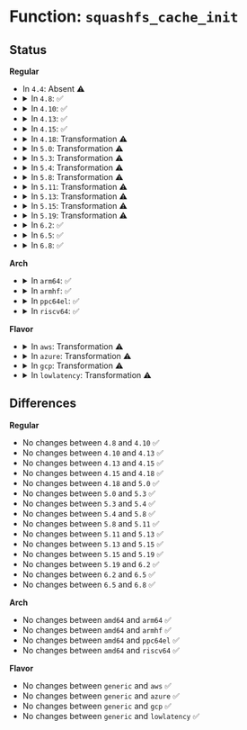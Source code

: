 # Function: <code>squashfs_cache_init</code>

## Status
<b>Regular</b>
<ul>
<li>
In <code>4.4</code>: Absent ⚠️
</li>
<li>
<details>
<summary>In <code>4.8</code>: ✅</summary>

```c
struct squashfs_cache *squashfs_cache_init(char *name, int entries, int block_size);
```

**Collision:** Unique Global

**Inline:** No

**Transformation:** False

**Instances:**

```
In fs/squashfs/cache.c (ffffffff81321740)
Location: fs/squashfs/cache.c:236
Inline: False
Direct callers:
  - fs/squashfs/super.c:squashfs_fill_super
  - fs/squashfs/super.c:squashfs_fill_super
  - fs/squashfs/super.c:squashfs_fill_super
```
**Symbols:**

```
ffffffff81321740-ffffffff8132198b: squashfs_cache_init (STB_GLOBAL)
```
</details>
</li>
<li>
<details>
<summary>In <code>4.10</code>: ✅</summary>

```c
struct squashfs_cache *squashfs_cache_init(char *name, int entries, int block_size);
```

**Collision:** Unique Global

**Inline:** No

**Transformation:** False

**Instances:**

```
In fs/squashfs/cache.c (ffffffff813375d0)
Location: fs/squashfs/cache.c:236
Inline: False
Direct callers:
  - fs/squashfs/super.c:squashfs_fill_super
  - fs/squashfs/super.c:squashfs_fill_super
  - fs/squashfs/super.c:squashfs_fill_super
```
**Symbols:**

```
ffffffff813375d0-ffffffff8133781b: squashfs_cache_init (STB_GLOBAL)
```
</details>
</li>
<li>
<details>
<summary>In <code>4.13</code>: ✅</summary>

```c
struct squashfs_cache *squashfs_cache_init(char *name, int entries, int block_size);
```

**Collision:** Unique Global

**Inline:** No

**Transformation:** False

**Instances:**

```
In fs/squashfs/cache.c (ffffffff8134c300)
Location: fs/squashfs/cache.c:236
Inline: False
Direct callers:
  - fs/squashfs/super.c:squashfs_fill_super
  - fs/squashfs/super.c:squashfs_fill_super
  - fs/squashfs/super.c:squashfs_fill_super
```
**Symbols:**

```
ffffffff8134c300-ffffffff8134c554: squashfs_cache_init (STB_GLOBAL)
```
</details>
</li>
<li>
<details>
<summary>In <code>4.15</code>: ✅</summary>

```c
struct squashfs_cache *squashfs_cache_init(char *name, int entries, int block_size);
```

**Collision:** Unique Global

**Inline:** No

**Transformation:** False

**Instances:**

```
In fs/squashfs/cache.c (ffffffff81370980)
Location: fs/squashfs/cache.c:236
Inline: False
Direct callers:
  - fs/squashfs/super.c:squashfs_fill_super
  - fs/squashfs/super.c:squashfs_fill_super
  - fs/squashfs/super.c:squashfs_fill_super
```
**Symbols:**

```
ffffffff81370980-ffffffff81370bd4: squashfs_cache_init (STB_GLOBAL)
```
</details>
</li>
<li>
<details>
<summary>In <code>4.18</code>: Transformation ⚠️</summary>

```c
struct squashfs_cache *squashfs_cache_init(char *name, int entries, int block_size);
```

**Collision:** Unique Global

**Inline:** No

**Transformation:** True

**Instances:**

```
In fs/squashfs/cache.c (0)
Location: fs/squashfs/cache.c:236
Inline: False
Direct callers:
  - fs/squashfs/super.c:squashfs_fill_super
  - fs/squashfs/super.c:squashfs_fill_super
  - fs/squashfs/super.c:squashfs_fill_super
```
**Symbols:**

```
ffffffff8139f6f3-ffffffff8139f728: squashfs_cache_init.cold.5 (STB_LOCAL)
ffffffff8139f1e0-ffffffff8139f3ec: squashfs_cache_init (STB_GLOBAL)
```
</details>
</li>
<li>
<details>
<summary>In <code>5.0</code>: Transformation ⚠️</summary>

```c
struct squashfs_cache *squashfs_cache_init(char *name, int entries, int block_size);
```

**Collision:** Unique Global

**Inline:** No

**Transformation:** True

**Instances:**

```
In fs/squashfs/cache.c (0)
Location: fs/squashfs/cache.c:236
Inline: False
Direct callers:
  - fs/squashfs/super.c:squashfs_fill_super
  - fs/squashfs/super.c:squashfs_fill_super
  - fs/squashfs/super.c:squashfs_fill_super
```
**Symbols:**

```
ffffffff813b8483-ffffffff813b84b8: squashfs_cache_init.cold.4 (STB_LOCAL)
ffffffff813b7f70-ffffffff813b817c: squashfs_cache_init (STB_GLOBAL)
```
</details>
</li>
<li>
<details>
<summary>In <code>5.3</code>: Transformation ⚠️</summary>

```c
struct squashfs_cache *squashfs_cache_init(char *name, int entries, int block_size);
```

**Collision:** Unique Global

**Inline:** No

**Transformation:** True

**Instances:**

```
In fs/squashfs/cache.c (0)
Location: fs/squashfs/cache.c:223
Inline: False
Direct callers:
  - fs/squashfs/super.c:squashfs_fill_super
  - fs/squashfs/super.c:squashfs_fill_super
  - fs/squashfs/super.c:squashfs_fill_super
```
**Symbols:**

```
ffffffff813e2c63-ffffffff813e2c98: squashfs_cache_init.cold (STB_LOCAL)
ffffffff813e2740-ffffffff813e294f: squashfs_cache_init (STB_GLOBAL)
```
</details>
</li>
<li>
<details>
<summary>In <code>5.4</code>: Transformation ⚠️</summary>

```c
struct squashfs_cache *squashfs_cache_init(char *name, int entries, int block_size);
```

**Collision:** Unique Global

**Inline:** No

**Transformation:** True

**Instances:**

```
In fs/squashfs/cache.c (0)
Location: fs/squashfs/cache.c:223
Inline: False
Direct callers:
  - fs/squashfs/super.c:squashfs_fill_super
  - fs/squashfs/super.c:squashfs_fill_super
  - fs/squashfs/super.c:squashfs_fill_super
```
**Symbols:**

```
ffffffff813fcc93-ffffffff813fccc8: squashfs_cache_init.cold (STB_LOCAL)
ffffffff813fc770-ffffffff813fc97f: squashfs_cache_init (STB_GLOBAL)
```
</details>
</li>
<li>
<details>
<summary>In <code>5.8</code>: Transformation ⚠️</summary>

```c
struct squashfs_cache *squashfs_cache_init(char *name, int entries, int block_size);
```

**Collision:** Unique Global

**Inline:** No

**Transformation:** True

**Instances:**

```
In fs/squashfs/cache.c (0)
Location: fs/squashfs/cache.c:223
Inline: False
Direct callers:
  - fs/squashfs/super.c:squashfs_fill_super
  - fs/squashfs/super.c:squashfs_fill_super
  - fs/squashfs/super.c:squashfs_fill_super
```
**Symbols:**

```
ffffffff8144a603-ffffffff8144a638: squashfs_cache_init.cold (STB_LOCAL)
ffffffff8144a0e0-ffffffff8144a2e7: squashfs_cache_init (STB_GLOBAL)
```
</details>
</li>
<li>
<details>
<summary>In <code>5.11</code>: Transformation ⚠️</summary>

```c
struct squashfs_cache *squashfs_cache_init(char *name, int entries, int block_size);
```

**Collision:** Unique Global

**Inline:** No

**Transformation:** True

**Instances:**

```
In fs/squashfs/cache.c (0)
Location: fs/squashfs/cache.c:223
Inline: False
Direct callers:
  - fs/squashfs/super.c:squashfs_fill_super
  - fs/squashfs/super.c:squashfs_fill_super
  - fs/squashfs/super.c:squashfs_fill_super
```
**Symbols:**

```
ffffffff81bed3ec-ffffffff81bed421: squashfs_cache_init.cold (STB_LOCAL)
ffffffff814667d0-ffffffff814669d7: squashfs_cache_init (STB_GLOBAL)
```
</details>
</li>
<li>
<details>
<summary>In <code>5.13</code>: Transformation ⚠️</summary>

```c
struct squashfs_cache *squashfs_cache_init(char *name, int entries, int block_size);
```

**Collision:** Unique Global

**Inline:** No

**Transformation:** True

**Instances:**

```
In fs/squashfs/cache.c (0)
Location: fs/squashfs/cache.c:223
Inline: False
Direct callers:
  - fs/squashfs/super.c:squashfs_fill_super
  - fs/squashfs/super.c:squashfs_fill_super
  - fs/squashfs/super.c:squashfs_fill_super
```
**Symbols:**

```
ffffffff81bdf4d0-ffffffff81bdf505: squashfs_cache_init.cold (STB_LOCAL)
ffffffff8146bda0-ffffffff8146bfa4: squashfs_cache_init (STB_GLOBAL)
```
</details>
</li>
<li>
<details>
<summary>In <code>5.15</code>: Transformation ⚠️</summary>

```c
struct squashfs_cache *squashfs_cache_init(char *name, int entries, int block_size);
```

**Collision:** Unique Global

**Inline:** No

**Transformation:** True

**Instances:**

```
In fs/squashfs/cache.c (0)
Location: fs/squashfs/cache.c:223
Inline: False
Direct callers:
  - fs/squashfs/super.c:squashfs_fill_super
  - fs/squashfs/super.c:squashfs_fill_super
  - fs/squashfs/super.c:squashfs_fill_super
```
**Symbols:**

```
ffffffff81ccef1d-ffffffff81ccef52: squashfs_cache_init.cold (STB_LOCAL)
ffffffff814c2600-ffffffff814c2804: squashfs_cache_init (STB_GLOBAL)
```
</details>
</li>
<li>
<details>
<summary>In <code>5.19</code>: Transformation ⚠️</summary>

```c
struct squashfs_cache *squashfs_cache_init(char *name, int entries, int block_size);
```

**Collision:** Unique Global

**Inline:** No

**Transformation:** True

**Instances:**

```
In fs/squashfs/cache.c (0)
Location: fs/squashfs/cache.c:223
Inline: False
Direct callers:
  - fs/squashfs/super.c:squashfs_fill_super
  - fs/squashfs/super.c:squashfs_fill_super
  - fs/squashfs/super.c:squashfs_fill_super
```
**Symbols:**

```
ffffffff81e81f70-ffffffff81e81fa2: squashfs_cache_init.cold (STB_LOCAL)
ffffffff8154d110-ffffffff8154d320: squashfs_cache_init (STB_GLOBAL)
```
</details>
</li>
<li>
<details>
<summary>In <code>6.2</code>: ✅</summary>

```c
struct squashfs_cache *squashfs_cache_init(char *name, int entries, int block_size);
```

**Collision:** Unique Global

**Inline:** No

**Transformation:** False

**Instances:**

```
In fs/squashfs/cache.c (ffffffff815ed050)
Location: fs/squashfs/cache.c:223
Inline: False
Direct callers:
  - fs/squashfs/super.c:squashfs_fill_super
  - fs/squashfs/super.c:squashfs_fill_super
  - fs/squashfs/super.c:squashfs_fill_super
```
**Symbols:**

```
ffffffff815ed050-ffffffff815ed281: squashfs_cache_init (STB_GLOBAL)
```
</details>
</li>
<li>
<details>
<summary>In <code>6.5</code>: ✅</summary>

```c
struct squashfs_cache *squashfs_cache_init(char *name, int entries, int block_size);
```

**Collision:** Unique Global

**Inline:** No

**Transformation:** False

**Instances:**

```
In fs/squashfs/cache.c (ffffffff81624f90)
Location: fs/squashfs/cache.c:223
Inline: False
Direct callers:
  - fs/squashfs/super.c:squashfs_fill_super
  - fs/squashfs/super.c:squashfs_fill_super
  - fs/squashfs/super.c:squashfs_fill_super
```
**Symbols:**

```
ffffffff81624f90-ffffffff816251b6: squashfs_cache_init (STB_GLOBAL)
```
</details>
</li>
<li>
<details>
<summary>In <code>6.8</code>: ✅</summary>

```c
struct squashfs_cache *squashfs_cache_init(char *name, int entries, int block_size);
```

**Collision:** Unique Global

**Inline:** No

**Transformation:** False

**Instances:**

```
In fs/squashfs/cache.c (ffffffff8165e020)
Location: fs/squashfs/cache.c:223
Inline: False
Direct callers:
  - fs/squashfs/super.c:squashfs_fill_super
  - fs/squashfs/super.c:squashfs_fill_super
  - fs/squashfs/super.c:squashfs_fill_super
```
**Symbols:**

```
ffffffff8165e020-ffffffff8165e2cc: squashfs_cache_init (STB_GLOBAL)
```
</details>
</li>
</ul>
<b>Arch</b>
<ul>
<li>
<details>
<summary>In <code>arm64</code>: ✅</summary>

```c
struct squashfs_cache *squashfs_cache_init(char *name, int entries, int block_size);
```

**Collision:** Unique Global

**Inline:** No

**Transformation:** False

**Instances:**

```
In fs/squashfs/cache.c (ffff8000104da5d0)
Location: fs/squashfs/cache.c:223
Inline: False
Direct callers:
  - fs/squashfs/super.c:squashfs_fill_super
  - fs/squashfs/super.c:squashfs_fill_super
  - fs/squashfs/super.c:squashfs_fill_super
```
**Symbols:**

```
ffff8000104da5d0-ffff8000104da82c: squashfs_cache_init (STB_GLOBAL)
```
</details>
</li>
<li>
<details>
<summary>In <code>armhf</code>: ✅</summary>

```c
struct squashfs_cache *squashfs_cache_init(char *name, int entries, int block_size);
```

**Collision:** Unique Global

**Inline:** No

**Transformation:** False

**Instances:**

```
In fs/squashfs/cache.c (c069bd18)
Location: fs/squashfs/cache.c:223
Inline: False
Direct callers:
  - fs/squashfs/super.c:squashfs_fill_super
  - fs/squashfs/super.c:squashfs_fill_super
  - fs/squashfs/super.c:squashfs_fill_super
```
**Symbols:**

```
c069bd18-c069bf24: squashfs_cache_init (STB_GLOBAL)
```
</details>
</li>
<li>
<details>
<summary>In <code>ppc64el</code>: ✅</summary>

```c
struct squashfs_cache *squashfs_cache_init(char *name, int entries, int block_size);
```

**Collision:** Unique Global

**Inline:** No

**Transformation:** False

**Instances:**

```
In fs/squashfs/cache.c (c0000000006151f0)
Location: fs/squashfs/cache.c:223
Inline: False
Direct callers:
  - fs/squashfs/super.c:squashfs_fill_super
  - fs/squashfs/super.c:squashfs_fill_super
  - fs/squashfs/super.c:squashfs_fill_super
```
**Symbols:**

```
c0000000006151f0-c0000000006154f8: squashfs_cache_init (STB_GLOBAL)
```
</details>
</li>
<li>
<details>
<summary>In <code>riscv64</code>: ✅</summary>

```c
struct squashfs_cache *squashfs_cache_init(char *name, int entries, int block_size);
```

**Collision:** Unique Global

**Inline:** No

**Transformation:** False

**Instances:**

```
In fs/squashfs/cache.c (ffffffe00034f5b2)
Location: fs/squashfs/cache.c:223
Inline: False
Direct callers:
  - fs/squashfs/super.c:squashfs_fill_super
  - fs/squashfs/super.c:squashfs_fill_super
  - fs/squashfs/super.c:squashfs_fill_super
```
**Symbols:**

```
ffffffe00034f5b2-ffffffe00034f7ca: squashfs_cache_init (STB_GLOBAL)
```
</details>
</li>
</ul>
<b>Flavor</b>
<ul>
<li>
<details>
<summary>In <code>aws</code>: Transformation ⚠️</summary>

```c
struct squashfs_cache *squashfs_cache_init(char *name, int entries, int block_size);
```

**Collision:** Unique Global

**Inline:** No

**Transformation:** True

**Instances:**

```
In fs/squashfs/cache.c (0)
Location: fs/squashfs/cache.c:223
Inline: False
Direct callers:
  - fs/squashfs/super.c:squashfs_fill_super
  - fs/squashfs/super.c:squashfs_fill_super
  - fs/squashfs/super.c:squashfs_fill_super
```
**Symbols:**

```
ffffffff813f5273-ffffffff813f52a8: squashfs_cache_init.cold (STB_LOCAL)
ffffffff813f4d50-ffffffff813f4f5f: squashfs_cache_init (STB_GLOBAL)
```
</details>
</li>
<li>
<details>
<summary>In <code>azure</code>: Transformation ⚠️</summary>

```c
struct squashfs_cache *squashfs_cache_init(char *name, int entries, int block_size);
```

**Collision:** Unique Global

**Inline:** No

**Transformation:** True

**Instances:**

```
In fs/squashfs/cache.c (0)
Location: fs/squashfs/cache.c:223
Inline: False
Direct callers:
  - fs/squashfs/super.c:squashfs_fill_super
  - fs/squashfs/super.c:squashfs_fill_super
  - fs/squashfs/super.c:squashfs_fill_super
```
**Symbols:**

```
ffffffff813e5cf3-ffffffff813e5d28: squashfs_cache_init.cold (STB_LOCAL)
ffffffff813e57d0-ffffffff813e59df: squashfs_cache_init (STB_GLOBAL)
```
</details>
</li>
<li>
<details>
<summary>In <code>gcp</code>: Transformation ⚠️</summary>

```c
struct squashfs_cache *squashfs_cache_init(char *name, int entries, int block_size);
```

**Collision:** Unique Global

**Inline:** No

**Transformation:** True

**Instances:**

```
In fs/squashfs/cache.c (0)
Location: fs/squashfs/cache.c:223
Inline: False
Direct callers:
  - fs/squashfs/super.c:squashfs_fill_super
  - fs/squashfs/super.c:squashfs_fill_super
  - fs/squashfs/super.c:squashfs_fill_super
```
**Symbols:**

```
ffffffff813f25f3-ffffffff813f2628: squashfs_cache_init.cold (STB_LOCAL)
ffffffff813f20d0-ffffffff813f22df: squashfs_cache_init (STB_GLOBAL)
```
</details>
</li>
<li>
<details>
<summary>In <code>lowlatency</code>: Transformation ⚠️</summary>

```c
struct squashfs_cache *squashfs_cache_init(char *name, int entries, int block_size);
```

**Collision:** Unique Global

**Inline:** No

**Transformation:** True

**Instances:**

```
In fs/squashfs/cache.c (0)
Location: fs/squashfs/cache.c:223
Inline: False
Direct callers:
  - fs/squashfs/super.c:squashfs_fill_super
  - fs/squashfs/super.c:squashfs_fill_super
  - fs/squashfs/super.c:squashfs_fill_super
```
**Symbols:**

```
ffffffff814081e3-ffffffff81408218: squashfs_cache_init.cold (STB_LOCAL)
ffffffff81407cc0-ffffffff81407ecf: squashfs_cache_init (STB_GLOBAL)
```
</details>
</li>
</ul>

## Differences
<b>Regular</b>
<ul>
<li>
No changes between <code>4.8</code> and <code>4.10</code> ✅
</li>
<li>
No changes between <code>4.10</code> and <code>4.13</code> ✅
</li>
<li>
No changes between <code>4.13</code> and <code>4.15</code> ✅
</li>
<li>
No changes between <code>4.15</code> and <code>4.18</code> ✅
</li>
<li>
No changes between <code>4.18</code> and <code>5.0</code> ✅
</li>
<li>
No changes between <code>5.0</code> and <code>5.3</code> ✅
</li>
<li>
No changes between <code>5.3</code> and <code>5.4</code> ✅
</li>
<li>
No changes between <code>5.4</code> and <code>5.8</code> ✅
</li>
<li>
No changes between <code>5.8</code> and <code>5.11</code> ✅
</li>
<li>
No changes between <code>5.11</code> and <code>5.13</code> ✅
</li>
<li>
No changes between <code>5.13</code> and <code>5.15</code> ✅
</li>
<li>
No changes between <code>5.15</code> and <code>5.19</code> ✅
</li>
<li>
No changes between <code>5.19</code> and <code>6.2</code> ✅
</li>
<li>
No changes between <code>6.2</code> and <code>6.5</code> ✅
</li>
<li>
No changes between <code>6.5</code> and <code>6.8</code> ✅
</li>
</ul>
<b>Arch</b>
<ul>
<li>
No changes between <code>amd64</code> and <code>arm64</code> ✅
</li>
<li>
No changes between <code>amd64</code> and <code>armhf</code> ✅
</li>
<li>
No changes between <code>amd64</code> and <code>ppc64el</code> ✅
</li>
<li>
No changes between <code>amd64</code> and <code>riscv64</code> ✅
</li>
</ul>
<b>Flavor</b>
<ul>
<li>
No changes between <code>generic</code> and <code>aws</code> ✅
</li>
<li>
No changes between <code>generic</code> and <code>azure</code> ✅
</li>
<li>
No changes between <code>generic</code> and <code>gcp</code> ✅
</li>
<li>
No changes between <code>generic</code> and <code>lowlatency</code> ✅
</li>
</ul>
